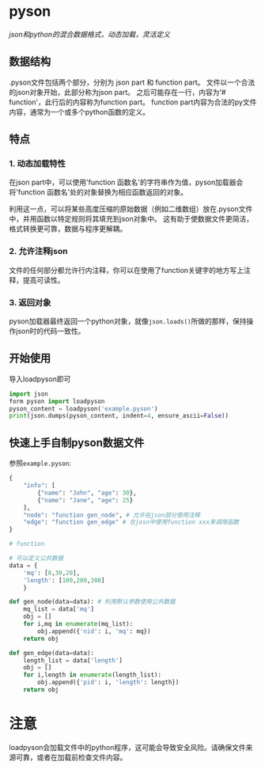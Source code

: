 # pyson
_json和python的混合数据格式，动态加载，灵活定义_

## 数据结构
.pyson文件包括两个部分，分别为 json part 和 function part。
文件以一个合法的json对象开始，此部分称为json part。
之后可能存在一行，内容为'# function'，此行后的内容称为function part。
function part内容为合法的py文件内容，通常为一个或多个python函数的定义。

## 特点
### 1. 动态加载特性

在json part中，可以使用'function 函数名'的字符串作为值，pyson加载器会将'function 函数名'处的对象替换为相应函数返回的对象。

利用这一点，可以将某些高度压缩的原始数据（例如二维数组）放在.pyson文件中，并用函数以特定规则将其填充到json对象中。
这有助于使数据文件更简洁，格式转换更可靠，数据与程序更解耦。

### 2. 允许注释json
文件的任何部分都允许行内注释，你可以在使用了function关键字的地方写上注释，提高可读性。

### 3. 返回对象
pyson加载器最终返回一个python对象，就像`json.loads()`所做的那样，保持操作json时的代码一致性。

## 开始使用
导入loadpyson即可
```python
import json
form pyson import loadpyson
pyson_content = loadpyson('example.pyson')
print(json.dumps(pyson_content, indent=4, ensure_ascii=False))
```

## 快速上手自制pyson数据文件
参照`example.pyson`:
```python
{
    "info": [
        {"name": "John", "age": 30},
        {"name": "Jane", "age": 25}
    ],
    "node": "function gen_node", # 允许在json部分使用注释
    "edge": "function gen_edge" # 在josn中使用function xxx来调用函数
}

# function

# 可以定义公共数据
data = {
    'mq': [0,30,20],
    'length': [100,200,300]
    }

def gen_node(data=data): # 利用默认参数使用公共数据
    mq_list = data['mq']
    obj = []
    for i,mq in enumerate(mq_list):
        obj.append({'nid': i, 'mq': mq})
    return obj

def gen_edge(data=data):
    length_list = data['length']
    obj = []
    for i,length in enumerate(length_list):
        obj.append({'pid': i, 'length': length})
    return obj
```

# 注意
loadpyson会加载文件中的python程序，这可能会导致安全风险。请确保文件来源可靠，或者在加载前检查文件内容。
